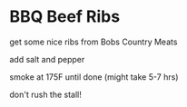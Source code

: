 # BBQ Beef Ribs

get some nice ribs from Bobs Country Meats

add salt and pepper

smoke at 175F until done (might take 5-7 hrs)

don't rush the stall!

